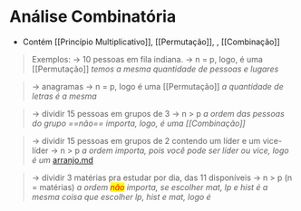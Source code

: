 # Análise Combinatória

* Contém \[\[Princípio Multiplicativo]], \[\[Permutação]], , \[\[Combinação]]

> Exemplos: → 10 pessoas em fila indiana. → n = p, logo, é uma \[\[Permutação]] _temos a mesma quantidade de pessoas e lugares_

> → anagramas → n = p, logo é uma \[\[Permutação]] _a quantidade de letras é a mesma_

> → dividir 15 pessoas em grupos de 3 → n > p _a ordem das pessoas do grupo ==não== importa, logo, é uma \[\[Combinação]]_

> → dividir 15 pessoas em grupos de 2 contendo um líder e um vice-líder → n > p _a ordem importa, pois você pode ser líder ou vice, logo é um_ [arranjo.md](arranjo.md "mention")

> → dividir 3 matérias pra estudar por dia, das 11 disponíveis → n > p (n = matérias) _a ordem <mark style="color:red;">não</mark> importa, se escolher mat, lp e hist é a mesma coisa que escolher lp, hist e mat, logo é_&#x20;
